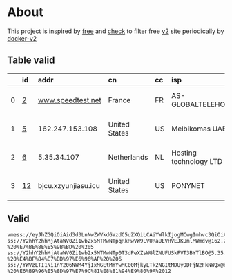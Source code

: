 
# About

This project is inspired by [free](https://github.com/freefq/free) and [check](https://github.com/yeahwu/check) to filter free [v2](https://github.com/v2fly/v2ray-core) site periodically by [docker-v2](https://hub.docker.com/r/v2ray/official)

    

## Table valid
|    | id                   | addr                | cn            | cc   | isp                    | ip              | chatgpt          |
|---:|:---------------------|:--------------------|:--------------|:-----|:-----------------------|:----------------|:-----------------|
|  0 | [2](config/2.json)   | www.speedtest.net   | France        | FR   | AS-GLOBALTELEHOST      | 172.99.189.86   | Yes (Region: FR) |
|  1 | [5](config/5.json)   | 162.247.153.108     | United States | US   | Melbikomas UAB         | 162.247.153.108 | Yes (Region: US) |
|  2 | [6](config/6.json)   | 5.35.34.107         | Netherlands   | NL   | Hosting technology LTD | 5.35.34.107     | Yes (Region: NL) |
|  3 | [12](config/12.json) | bjcu.xzyunjiasu.icu | United States | US   | PONYNET                | 209.141.58.10   | Yes (Region: US) |

## Valid
```
vmess://eyJhZGQiOiAid3d3LnNwZWVkdGVzdC5uZXQiLCAiYWlkIjogMCwgImhvc3QiOiAiZWRlZW4ubWFrZXVwIiwgImlkIjogIjAzZmNjNjE4LWI5M2QtNjc5Ni02YWVkLThhMzhjOTc1ZDU4MSIsICJuZXQiOiAid3MiLCAicGF0aCI6ICJsaW5rdndzIiwgInBvcnQiOiA0NDMsICJwcyI6ICJnaXRodWIuY29tL2ZyZWVmcSAtIFx1N2Y4ZVx1NTZmZENsb3VkRmxhcmVcdTUxNmNcdTUzZjhDRE5cdTgyODJcdTcwYjkgMiIsICJ0bHMiOiAidGxzIiwgInR5cGUiOiAiYXV0byIsICJzZWN1cml0eSI6ICJhdXRvIiwgInNraXAtY2VydC12ZXJpZnkiOiB0cnVlLCAic25pIjogIiJ9
ss://Y2hhY2hhMjAtaWV0Zi1wb2x5MTMwNTpqRkRwVW9LVURaUEVHVEJKUmlMWmdv@162.247.153.108:28896#github.com/freefq%20-%20%E7%BE%8E%E5%9B%BD%20%205
ss://Y2hhY2hhMjAtaWV0Zi1wb2x5MTMwNTp0T3dPeXZsWGlZNUFUSkFVT3BYTlBO@5.35.34.107:55990#github.com/freefq%20-%20%E4%BF%84%E7%BD%97%E6%96%AF%20%206
ss://YWVzLTI1Ni1nY206NWM4YjIxMGEtMmYwMC00MjkyLTk2NGItMDUyODFjN2FkNWQx@bjcu.xzyunjiasu.icu:33952#github.com/freefq%20-%20%E6%B9%96%E5%8D%97%E7%9C%81%E8%81%94%E9%80%9A%2012
```

